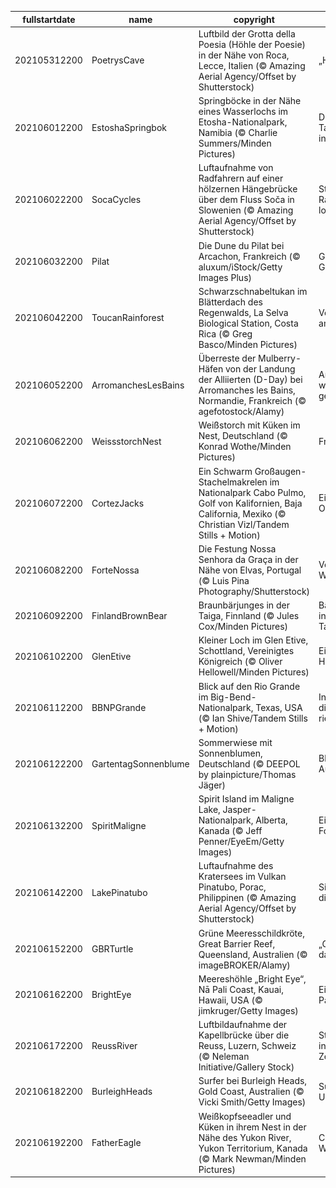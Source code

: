 |fullstartdate|name|copyright|title|image|
|--|--|--|--|--|
202105312200|PoetrysCave|Luftbild der Grotta della Poesia (Höhle der Poesie) in der Nähe von Roca, Lecce, Italien (© Amazing Aerial Agency/Offset by Shutterstock)|„Höhle der Poesie“|![](/de-DE/2021/06/202105312200PoetrysCave.jpg)|
202106012200|EstoshaSpringbok|Springböcke in der Nähe eines Wasserlochs im Etosha-Nationalpark, Namibia (© Charlie Summers/Minden Pictures)|Die trockenen Tage des Winters in Etosha|![](/de-DE/2021/06/202106012200EstoshaSpringbok.jpg)|
202106022200|SocaCycles|Luftaufnahme von Radfahrern auf einer hölzernen Hängebrücke über dem Fluss Soča in Slowenien (© Amazing Aerial Agency/Offset by Shutterstock)|Steigen Sie auf Ihr Rad und fahren Sie los!|![](/de-DE/2021/06/202106022200SocaCycles.jpg)|
202106032200|Pilat|Die Dune du Pilat bei Arcachon, Frankreich (© aluxum/iStock/Getty Images Plus)|Gegen Wind und Gezeiten|![](/de-DE/2021/06/202106032200Pilat.jpg)|
202106042200|ToucanRainforest|Schwarzschnabeltukan im Blätterdach des Regenwalds, La Selva Biological Station, Costa Rica (© Greg Basco/Minden Pictures)|Vogelperspektive am Weltumwelttag|![](/de-DE/2021/06/202106042200ToucanRainforest.jpg)|
202106052200|ArromanchesLesBains|Überreste der Mulberry-Häfen von der Landung der Alliierten (D-Day) bei Arromanches les Bains, Normandie, Frankreich (© agefotostock/Alamy)|An diesem Strand wurde Geschichte geschrieben|![](/de-DE/2021/06/202106052200ArromanchesLesBains.jpg)|
202106062200|WeissstorchNest|Weißstorch mit Küken im Nest, Deutschland (© Konrad Wothe/Minden Pictures)|Frühstück ist fertig|![](/de-DE/2021/06/202106062200WeissstorchNest.jpg)|
202106072200|CortezJacks|Ein Schwarm Großaugen-Stachelmakrelen im Nationalpark Cabo Pulmo, Golf von Kalifornien, Baja California, Mexiko (© Christian Vizl/Tandem Stills + Motion)|Ein Tag für unsere Ozeane|![](/de-DE/2021/06/202106072200CortezJacks.jpg)|
202106082200|ForteNossa|Die Festung Nossa Senhora da Graça in der Nähe von Elvas, Portugal (© Luis Pina Photography/Shutterstock)|Von der Ruine zum Weltkulturerbe|![](/de-DE/2021/06/202106082200ForteNossa.jpg)|
202106092200|FinlandBrownBear|Braunbärjunges in der Taiga, Finnland (© Jules Cox/Minden Pictures)|Bärenbeobachtung in der finnischen Taiga|![](/de-DE/2021/06/202106092200FinlandBrownBear.jpg)|
202106102200|GlenEtive|Kleiner Loch im Glen Etive, Schottland, Vereinigtes Königreich (© Oliver Hellowell/Minden Pictures)|Eine Insel in den Highlands|![](/de-DE/2021/06/202106102200GlenEtive.jpg)|
202106112200|BBNPGrande|Blick auf den Rio Grande im Big-Bend-Nationalpark, Texas, USA (© Ian Shive/Tandem Stills + Motion)|In Texas ist sogar die Flusskurve riesig|![](/de-DE/2021/06/202106112200BBNPGrande.jpg)|
202106122200|GartentagSonnenblume|Sommerwiese mit Sonnenblumen, Deutschland (© DEEPOL by plainpicture/Thomas Jäger)|Blumige Aussichten|![](/de-DE/2021/06/202106122200GartentagSonnenblume.jpg)|
202106132200|SpiritMaligne|Spirit Island im Maligne Lake, Jasper-Nationalpark, Alberta, Kanada (© Jeff Penner/EyeEm/Getty Images)|Ein Paradies für Fotografen|![](/de-DE/2021/06/202106132200SpiritMaligne.jpg)|
202106142200|LakePinatubo|Luftaufnahme des Kratersees im Vulkan Pinatubo, Porac, Philippinen (© Amazing Aerial Agency/Offset by Shutterstock)|Sind Sie älter als dieser See?|![](/de-DE/2021/06/202106142200LakePinatubo.jpg)|
202106152200|GBRTurtle|Grüne Meeresschildkröte, Great Barrier Reef, Queensland, Australien (© imageBROKER/Alamy)|„Gleitflug“ durch das Meer|![](/de-DE/2021/06/202106152200GBRTurtle.jpg)|
202106162200|BrightEye|Meereshöhle „Bright Eye“, Nā Pali Coast, Kauai, Hawaii, USA (© jimkruger/Getty Images)|Ein weiterer Tag im Paradies|![](/de-DE/2021/06/202106162200BrightEye.jpg)|
202106172200|ReussRiver|Luftbildaufnahme der Kapellbrücke über die Reuss, Luzern, Schweiz (© Neleman Initiative/Gallery Stock)|Stadt der Brücken in der Zentralschweiz|![](/de-DE/2021/06/202106172200ReussRiver.jpg)|
202106182200|BurleighHeads|Surfer bei Burleigh Heads, Gold Coast, Australien (© Vicki Smith/Getty Images)|Surfspaß Down Under|![](/de-DE/2021/06/202106182200BurleighHeads.jpg)|
202106192200|FatherEagle|Weißkopfseeadler und Küken in ihrem Nest in der Nähe des Yukon River, Yukon Territorium, Kanada (© Mark Newman/Minden Pictures)|Comeback eines Wappenvogels|![](/de-DE/2021/06/202106192200FatherEagle.jpg)|
